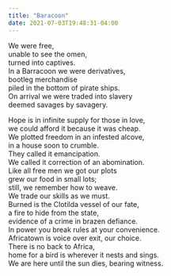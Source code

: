 ```yaml
---
title: "Baracoon"
date: 2021-07-03T19:48:31-04:00
---
```


We were free,\
unable to see the omen,\
turned into captives.\
In a Barracoon we were derivatives,\
bootleg merchandise\
piled in the bottom of pirate ships.\
On arrival we were traded into slavery\
deemed savages by savagery.

Hope is in infinite supply for those in love,\
we could afford it because it was cheap.\
We plotted freedom in an infested alcove,\
in a house soon to crumble.\
They called it emancipation.\
We called it correction of an abomination.\
Like all free men we got our plots\
grew our food in small lots;\
still, we remember how to weave.\
We trade our skills as we must.\
Burned is the Clotilda vessel of our fate,\
a fire to hide from the state,\
evidence of a crime in brazen defiance.\
In power you break rules at your convenience.\
Africatown is voice over exit, our choice.\
There is no back to Africa,\
home for a bird is wherever it nests and sings.\
We are here until the sun dies, bearing witness.
